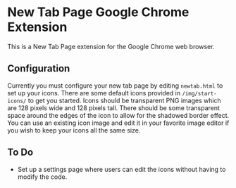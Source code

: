 # New Tab Page Google Chrome Extension

This is a New Tab Page extension for the Google Chrome web browser.

## Configuration

Currently you must configure your new tab page by editing `newtab.html` to set up your icons. There are some default icons provided in `/img/start-icons/` to get you started. Icons should be transparent PNG images which are  128 pixels wide and 128 pixels tall. There should be some transparent space around the edges of the icon to allow for the shadowed border effect. You can use an existing icon image and edit it in your favorite image editor if you wish to keep your icons all the same size.

## To Do

- Set up a settings page where users can edit the icons without having to modify the code.